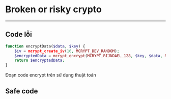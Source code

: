 # Broken or risky crypto

<hr>

## Code lỗi

```php
function encryptData($data, $key) {
    $iv = mcrypt_create_iv(16, MCRYPT_DEV_RANDOM);
    $encryptedData = mcrypt_encrypt(MCRYPT_RIJNDAEL_128, $key, $data, MCRYPT_MODE_CBC, $iv);
    return $encryptedData;
}
```

Đoạn code encrypt trên sử dụng thuật toán 

## Safe code